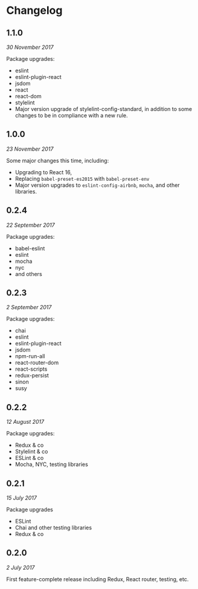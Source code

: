 # Changelog

## 1.1.0
*30 November 2017*

Package upgrades:

* eslint
* eslint-plugin-react
* jsdom
* react
* react-dom
* stylelint
* Major version upgrade of stylelint-config-standard, in addition to some changes to be in compliance with a new rule.

## 1.0.0
*23 November 2017*

Some major changes this time, including:

* Upgrading to React 16,
* Replacing `babel-preset-es2015` with `babel-preset-env`
* Major version upgrades to `eslint-config-airbnb`, `mocha`, and other libraries.

## 0.2.4
*22 September 2017*


Package upgrades:

* babel-eslint
* eslint
* mocha
* nyc
* and others

## 0.2.3
*2 September 2017*

Package upgrades:

* chai
* eslint
* eslint-plugin-react
* jsdom
* npm-run-all
* react-router-dom
* react-scripts
* redux-persist
* sinon
* susy

## 0.2.2
*12 August 2017*

Package upgrades:

* Redux & co
* Stylelint & co
* ESLint & co
* Mocha, NYC, testing libraries

## 0.2.1
*15 July 2017*

Package upgrades

* ESLint
* Chai and other testing libraries
* Redux & co

## 0.2.0
*2 July 2017*

First feature-complete release including Redux, React router, testing, etc.
